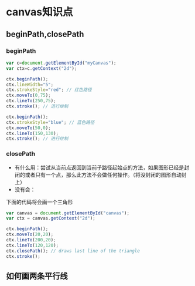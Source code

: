 # canvas知识点

## beginPath,closePath

### beginPath

```js
var c=document.getElementById("myCanvas");
var ctx=c.getContext("2d");

ctx.beginPath();
ctx.lineWidth="5";
ctx.strokeStyle="red"; // 红色路径
ctx.moveTo(0,75);
ctx.lineTo(250,75);
ctx.stroke(); // 进行绘制

ctx.beginPath();
ctx.strokeStyle="blue"; // 蓝色路径
ctx.moveTo(50,0);
ctx.lineTo(150,130);
ctx.stroke(); // 进行绘制
```

### closePath

- 有什么用：尝试从当前点返回到当前子路径起始点的方法，如果图形已经是封闭的或者只有一个点，那么此方法不会做任何操作。（将没封闭的图形自动封上）
- 没有会：

下面的代码将会画一个三角形

```js
var canvas = document.getElementById("canvas");
var ctx = canvas.getContext("2d");

ctx.beginPath();
ctx.moveTo(20,20);
ctx.lineTo(200,20);
ctx.lineTo(120,120);
ctx.closePath(); // draws last line of the triangle
ctx.stroke();
```



## 如何画两条平行线

